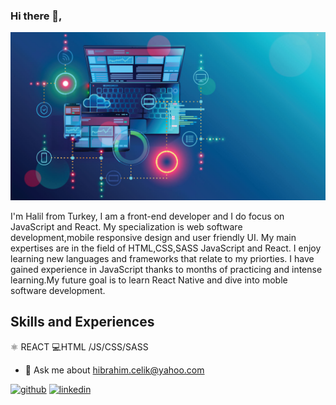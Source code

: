 ### Hi there 👋,

![Front-End Development](https://github.com/halilibrahimcelik/halilibrahimcelik/blob/main/banner.jpg)

I'm Halil from Turkey, I am a front-end developer and I do focus on JavaScript and React. My specialization is web software development,mobile responsive design and user friendly UI. My main expertises are in the field of HTML,CSS,SASS JavaScript and React. I enjoy learning new languages and frameworks that relate to my priorties. I have gained experience in JavaScript thanks to months of practicing and intense learning.My future goal is to learn React Native and dive into moble software development.

## Skills and Experiences
:atom_symbol:  REACT
:computer:HTML /JS/CSS/SASS


- 💬 Ask me about hibrahim.celik@yahoo.com



[<img src='https://cdn.jsdelivr.net/npm/simple-icons@3.0.1/icons/github.svg' alt='github' height='40'>](https://github.com/halilibrahimcelik)  [<img src='https://cdn.jsdelivr.net/npm/simple-icons@3.0.1/icons/linkedin.svg' alt='linkedin' height='40'>](https://www.linkedin.com/in/halil-ibrahim-celik)   

